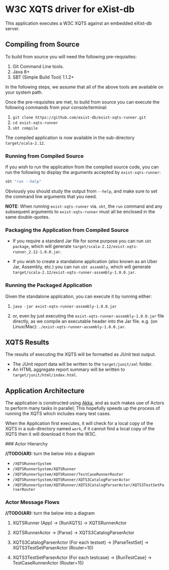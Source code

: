 # W3C XQTS driver for eXist-db

This application executes a W3C XQTS against an embedded eXist-db server.


## Compiling from Source
To build from source you will need the following pre-requisites:

1. Git Command Line tools.
2. Java 8+
3. SBT (Simple Build Tool) 1.1.2+

In the following steps, we assume that all of the above tools are available on your system path.

Once the pre-requisites are met, to build from source you can execute the following commands from your console/terminal:

1. `git clone https://github.com/exist-db/exist-xqts-runner.git`
2. `cd exist-xqts-runner`
3. `sbt compile`

The compiled application is now available in the sub-directory `target/scala-2.12`.


### Running from Compiled Source
If you wish to run the application from the compiled source code, you can run the following to display the arguments accepted by `exist-xqts-runner`:

```bash
sbt "run --help"
```

Obviously you should study the output from `--help`, and make sure to set the command line arguments that you need.

**NOTE**: When running `exist-xqts-runner` via. `sbt`, the `run` command and any subsequent arguments to `exist-xqts-runner` must all be enclosed in the same double-quotes.


### Packaging the Application from Compiled Source
* If you require a standard Jar file for some purpose you can run `sbt package`, which will generate `target/scala-2.12/exist-xqts-runner_2.12-1.0.0.jar`.

* If you wish to create a standalone application (also known as an Uber Jar, Assembly, etc.) you can run `sbt assembly`, which will generate `target/scala-2.12/exist-xqts-runner-assembly-1.0.0.jar`. 


### Running the Packaged Application
Given the standalone application, you can execute it by running either:

1. `java -jar exist-xqts-runner-assembly-1.0.0.jar`

2. or, even by just executing the `exist-xqts-runner-assembly-1.0.0.jar` file directly, as we compile an executable header into the Jar file. e.g. (on Linux/Mac): `./exist-xqts-runner-assembly-1.0.0.jar`.


## XQTS Results
The results of executing the XQTS will be formatted as JUnit test output.

* The JUnit report data will be written to the `target/junit/xml` folder.
* An HTML aggregate report summary will be written to `target/junit/html/index.html`.


## Application Architecture
The application is constructed using [Akka](https://akka.io), and as such makes use of Actors to perform many tasks in parallel; This hopefully speeds up the process of running the XQTS which includes many test cases.

When the Application first executes, it will check for a local copy of the XQTS in a sub-directory named `work`, if it cannot find a local copy of the XQTS then it will download it from the W3C.


### Actor Hierarchy

**//TODO(AR):** turn the below into a diagram

* `/XQTSRunnerSystem`
* `/XQTSRunnerSystem/XQTSRunner`
* `/XQTSRunnerSystem/XQTSRunner/TestCaseRunnerRouter`
* `/XQTSRunnerSystem/XQTSRunner/XQTS3CatalogParserActor`
* `/XQTSRunnerSystem/XQTSRunner/XQTS3CatalogParserActor/XQTS3TestSetParserRouter`

### Actor Message Flows

**//TODO(AR):** turn the below into a diagram

1. XQTSRunner (App) -> [RunXQTS] -> XQTSRunnerActor

2. XQTSRunnerActor -> [Parse] -> XQTS3CatalogParserActor

3. XQTS3CatalogParserActor (For each testset) -> [ParseTestSet] -> XQTS3TestSetParserActor (Router=10)

4. XQTS3TestSetParserActor (For each testcase) -> [RunTestCase] -> TestCaseRunnerActor (Router=15)

